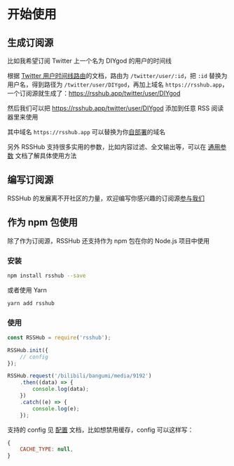 # 开始使用

## 生成订阅源

比如我希望订阅 Twitter 上一个名为 DIYgod 的用户的时间线

根据 [Twitter 用户时间线路由](/social-media.html#twitter)的文档，路由为 `/twitter/user/:id`，把 `:id` 替换为用户名，得到路径为 `/twitter/user/DIYgod`，再加上域名 `https://rsshub.app`，一个订阅源就生成了：<https://rsshub.app/twitter/user/DIYgod>

然后我们可以把 <https://rsshub.app/twitter/user/DIYgod> 添加到任意 RSS 阅读器里来使用

其中域名 `https://rsshub.app` 可以替换为你[自部署](/install/)的域名

另外 RSSHub 支持很多实用的参数，比如内容过滤、全文输出等，可以在 [通用参数](/parameter.htm) 文档了解具体使用方法

## 编写订阅源

RSSHub 的发展离不开社区的力量，欢迎编写你感兴趣的订阅源[参与我们](/joinus)

## 作为 npm 包使用

除了作为订阅源，RSSHub 还支持作为 npm 包在你的 Node.js 项目中使用

### 安装

```bash
npm install rsshub --save
```

或者使用 Yarn

```bash
yarn add rsshub
```

### 使用

```js
const RSSHub = require('rsshub');

RSSHub.init({
    // config
});

RSSHub.request('/bilibili/bangumi/media/9192')
    .then((data) => {
        console.log(data);
    })
    .catch((e) => {
        console.log(e);
    });
```

支持的 config 见 [配置](/install/#配置) 文档，比如想禁用缓存，config 可以这样写：

```js
{
    CACHE_TYPE: null,
}
```
